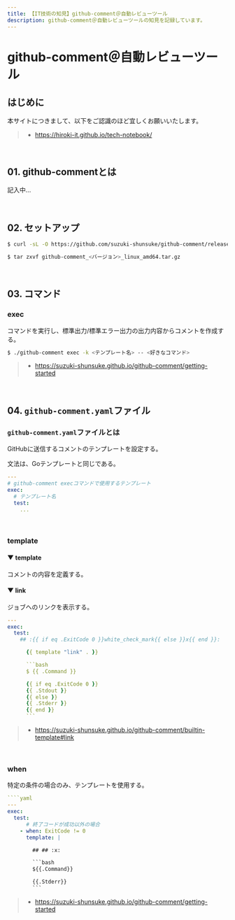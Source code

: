 ```yaml
---
title: 【IT技術の知見】github-comment＠自動レビューツール
description: github-comment＠自動レビューツールの知見を記録しています。
---
```


# github-comment＠自動レビューツール

## はじめに

本サイトにつきまして、以下をご認識のほど宜しくお願いいたします。

> - https://hiroki-it.github.io/tech-notebook/

<br>

## 01. github-commentとは

記入中...

<br>

## 02. セットアップ

```bash
$ curl -sL -O https://github.com/suzuki-shunsuke/github-comment/releases/download/v6.0.1/github-comment_6.0.1_linux_amd64.tar.gz

$ tar zxvf github-comment_<バージョン>_linux_amd64.tar.gz
```

<br>

## 03. コマンド

### exec

コマンドを実行し、標準出力/標準エラー出力の出力内容からコメントを作成する。

```bash
$ ./github-comment exec -k <テンプレート名> -- <好きなコマンド>
```

> - https://suzuki-shunsuke.github.io/github-comment/getting-started

<br>

## 04. `github-comment.yaml`ファイル

### `github-comment.yaml`ファイルとは

GitHubに送信するコメントのテンプレートを設定する。

文法は、Goテンプレートと同じである。

```yaml
---
# github-comment execコマンドで使用するテンプレート
exec:
  # テンプレート名
  test:
    ...
```

<br>

### template

#### ▼ template

コメントの内容を定義する。

#### ▼ link

ジョブへのリンクを表示する。

```yaml
---
exec:
  test:
    ## :{{ if eq .ExitCode 0 }}white_check_mark{{ else }}x{{ end }}:

      {{ template "link" . }}

      ```bash
      $ {{ .Command }}

      {{ if eq .ExitCode 0 }}
      {{ .Stdout }}
      {{ else }}
      {{ .Stderr }}
      {{ end }}
      ```
```

> - https://suzuki-shunsuke.github.io/github-comment/builtin-template#link

<br>

### when

特定の条件の場合のみ、テンプレートを使用する。

```yaml
````yaml
---
exec:
  test:
      # 終了コードが成功以外の場合
    - when: ExitCode != 0
      template: |

        ## ## :x:

        ```bash
        ${{.Command}}

        {{.Stderr}}
        ```
```

> - https://suzuki-shunsuke.github.io/github-comment/getting-started

<br>

